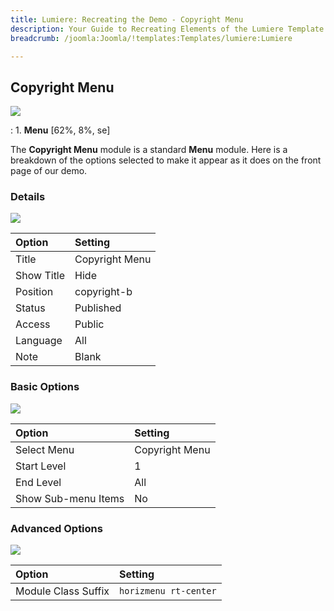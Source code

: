 ```yaml
---
title: Lumiere: Recreating the Demo - Copyright Menu
description: Your Guide to Recreating Elements of the Lumiere Template for Joomla
breadcrumb: /joomla:Joomla/!templates:Templates/lumiere:Lumiere

---
```


Copyright Menu
-----
![][demo]

:   1. **Menu** [62%, 8%, se]

The **Copyright Menu** module is a standard **Menu** module. Here is a breakdown of the options selected to make it appear as it does on the front page of our demo.

### Details
![][demo2]

| Option            | Setting         |  
| :---------------- | :-------------- |  
| Title             | Copyright Menu  |  
| Show Title        | Hide            |  
| Position          | copyright-b     |  
| Status            | Published       |  
| Access            | Public          |   
| Language          | All             |  
| Note              | Blank           |  

### Basic Options
![][demo3]

| Option              | Setting          |  
| :------------------ | :--------------- |  
| Select Menu         | Copyright Menu   |  
| Start Level         | 1                |  
| End Level           | All              |  
| Show Sub-menu Items | No               |  

### Advanced Options
![][demo4]

| Option              | Setting                |  
| :------------------ | :--------------------- |  
| Module Class Suffix | `horizmenu rt-center`  |   

[demo]: assets/demo_6.jpeg
[demo2]: assets/copyright_1.jpeg
[demo3]: assets/copyright_2.jpeg
[demo4]: assets/copyright_3.jpeg